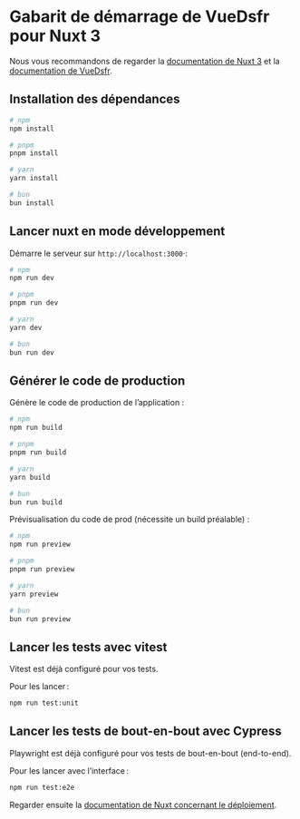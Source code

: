 # Gabarit de démarrage de VueDsfr pour Nuxt 3

Nous vous recommandons de regarder la [documentation de Nuxt 3](https://nuxt.com/docs/getting-started/introduction)
et la [documentation de VueDsfr](;https://vue-dsfr.netlify.app).

## Installation des dépendances

```bash
# npm
npm install

# pnpm
pnpm install

# yarn
yarn install

# bun
bun install
```

## Lancer nuxt en mode développement

Démarre le serveur sur `http://localhost:3000`·:

```bash
# npm
npm run dev

# pnpm
pnpm run dev

# yarn
yarn dev

# bun
bun run dev
```

## Générer le code de production

Génère le code de production de l’application :

```bash
# npm
npm run build

# pnpm
pnpm run build

# yarn
yarn build

# bun
bun run build
```

Prévisualisation du code de prod (nécessite un build préalable) :

```bash
# npm
npm run preview

# pnpm
pnpm run preview

# yarn
yarn preview

# bun
bun run preview
```

## Lancer les tests avec vitest

Vitest est déjà configuré pour vos tests.

Pour les lancer :

```bash
npm run test:unit
```

## Lancer les tests de bout-en-bout avec Cypress

Playwright est déjà configuré pour vos tests de bout-en-bout (end-to-end).

Pour les lancer avec l’interface :

```bash
npm run test:e2e
```

Regarder ensuite la [documentation de Nuxt concernant le déploiement](;https://nuxt.com/docs/getting-started/deployment).
